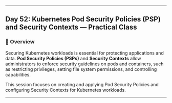﻿---

## Day 52: Kubernetes Pod Security Policies (PSP) and Security Contexts — Practical Class

### 📘 Overview

Securing Kubernetes workloads is essential for protecting applications and data. **Pod Security Policies (PSPs)** and **Security Contexts** allow administrators to enforce security guidelines on pods and containers, such as restricting privileges, setting file system permissions, and controlling capabilities.

This session focuses on creating and applying Pod Security Policies and configuring Security Contexts for Kubernetes workloads.

---
